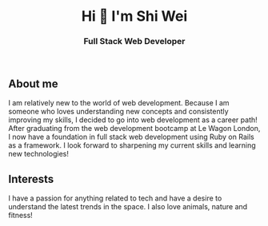 <h1 align="center"> Hi 👋 I'm Shi Wei </h1>
<h3 align="center"> Full Stack Web Developer </h3>

<br>

## About me

I am relatively new to the world of web development. Because I am someone who loves understanding new concepts and consistently improving my skills, I decided to go into web development as a career path! After graduating from the web development bootcamp at Le Wagon London, I now have a foundation in full stack web development using Ruby on Rails as a framework. I look forward to sharpening my current skills and learning new technologies!

## Interests

I have a passion for anything related to tech and have a desire to understand the latest trends in the space. I also love animals, nature and fitness!


<!--
**hswhong/hswhong** is a ✨ _special_ ✨ repository because its `README.md` (this file) appears on your GitHub profile.

Here are some ideas to get you started:

- 🔭 I’m currently working on ...
- 🌱 I’m currently learning ...
- 👯 I’m looking to collaborate on ...
- 🤔 I’m looking for help with ...
- 💬 Ask me about ...
- 📫 How to reach me: ...
- 😄 Pronouns: ...
- ⚡ Fun fact: ...
-->

